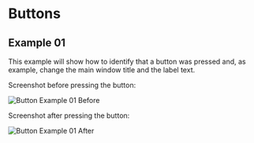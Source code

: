 # Buttons


## Example 01

This example will show how to identify that a button was pressed and, as example, change the main window title and the label text.

Screenshot before pressing the button:

![Button Example 01 Before](figures/buttons_ex01_before.png, "Button Example 01 Before")

Screenshot after pressing the button:

![Button Example 01 After](figures/buttons_ex01_after.png, "Button Example 01 After")
